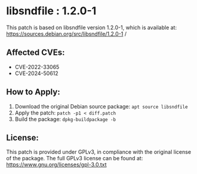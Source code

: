 # libsndfile : 1.2.0-1

This patch is based on libsndfile version 1.2.0-1, which is available at:
https://sources.debian.org/src/libsndfile/1.2.0-1 /

## Affected CVEs:
- CVE-2022-33065
- CVE-2024-50612

## How to Apply:
1. Download the original Debian source package: `apt source libsndfile`
2. Apply the patch: `patch -p1 < diff.patch`
3. Build the package: `dpkg-buildpackage -b`

## License:
This patch is provided under GPLv3, in compliance with the original license of the package.
The full GPLv3 license can be found at: https://www.gnu.org/licenses/gpl-3.0.txt
